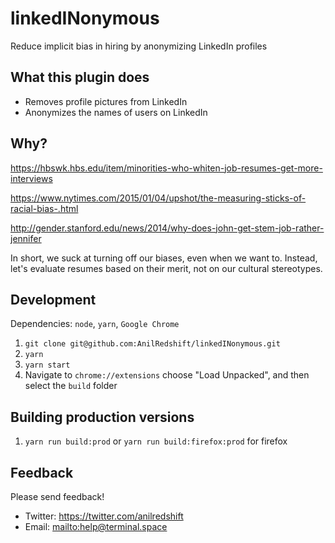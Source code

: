# linkedINonymous
Reduce implicit bias in hiring by anonymizing LinkedIn profiles

## What this plugin does
- Removes profile pictures from LinkedIn
- Anonymizes the names of users on LinkedIn

## Why?
https://hbswk.hbs.edu/item/minorities-who-whiten-job-resumes-get-more-interviews

https://www.nytimes.com/2015/01/04/upshot/the-measuring-sticks-of-racial-bias-.html

http://gender.stanford.edu/news/2014/why-does-john-get-stem-job-rather-jennifer

In short, we suck at turning off our biases, even when we want to. Instead, let's evaluate resumes based on their merit, not on our cultural stereotypes.

## Development
Dependencies: `node`, `yarn`, `Google Chrome`
1. `git clone git@github.com:AnilRedshift/linkedINonymous.git`
1. `yarn`
1. `yarn start`
1. Navigate to `chrome://extensions` choose "Load Unpacked", and then select the `build` folder

## Building production versions
1. `yarn run build:prod` or `yarn run build:firefox:prod` for firefox

## Feedback
Please send feedback!

* Twitter: https://twitter.com/anilredshift
* Email: <mailto:help@terminal.space>
